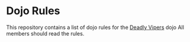 Dojo Rules
==========

This repository contains a list of dojo rules for the [Deadly Vipers](https://github.com/deadlyvipers) dojo
All members should read the rules.

